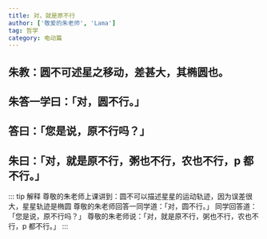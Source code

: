```yaml
---
title: 对，就是原不行
author: ['敬爱的朱老师', 'Lama']
tag: 哲学
category: 电动篇
---
```


## 朱教：圆不可述星之移动，差甚大，其椭圆也。
## 朱答一学曰：「对，圆不行。」
## 答曰：「您是说，原不行吗？」
## 朱曰：「对，就是原不行，粥也不行，农也不行，p 都不行。」

::: tip 解释
尊敬的朱老师上课讲到：圆不可以描述星星的运动轨迹，因为误差很大，星星轨迹是椭圆
尊敬的朱老师回答一同学道：「对，圆不行。」
同学回答道：「您是说，原不行吗？」
尊敬的朱老师说：「对，就是原不行，粥也不行，农也不行，p 都不行。」
:::

